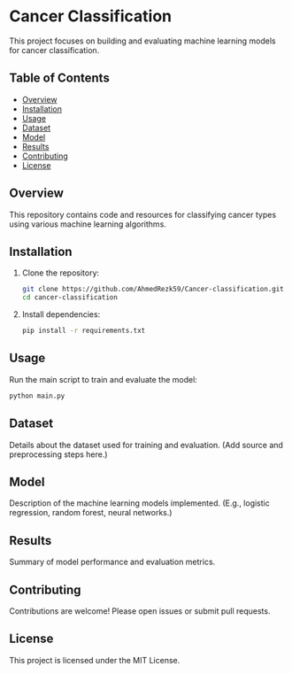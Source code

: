 # Cancer Classification

This project focuses on building and evaluating machine learning models for cancer classification.

## Table of Contents

- [Overview](#overview)
- [Installation](#installation)
- [Usage](#usage)
- [Dataset](#dataset)
- [Model](#model)
- [Results](#results)
- [Contributing](#contributing)
- [License](#license)

## Overview

This repository contains code and resources for classifying cancer types using various machine learning algorithms.

## Installation

1. Clone the repository:
    ```bash
    git clone https://github.com/AhmedRezk59/Cancer-classification.git
    cd cancer-classification
    ```
2. Install dependencies:
    ```bash
    pip install -r requirements.txt
    ```

## Usage

Run the main script to train and evaluate the model:
```bash
python main.py
```

## Dataset

Details about the dataset used for training and evaluation. (Add source and preprocessing steps here.)

## Model

Description of the machine learning models implemented. (E.g., logistic regression, random forest, neural networks.)

## Results

Summary of model performance and evaluation metrics.

## Contributing

Contributions are welcome! Please open issues or submit pull requests.

## License

This project is licensed under the MIT License.